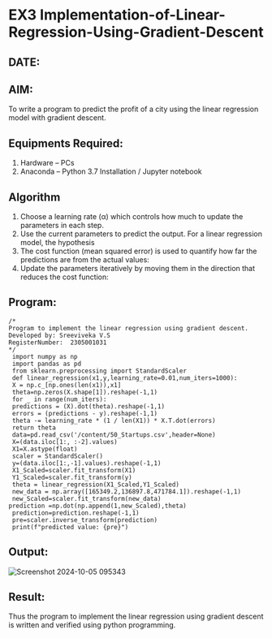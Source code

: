 # EX3 Implementation-of-Linear-Regression-Using-Gradient-Descent
## DATE:
## AIM:
To write a program to predict the profit of a city using the linear regression model with gradient descent.

## Equipments Required:
1. Hardware – PCs
2. Anaconda – Python 3.7 Installation / Jupyter notebook

## Algorithm
 1. Choose a learning rate (α) which controls how much to update the parameters in each step.
 2. Use the current parameters to predict the output. For a linear regression model, the hypothesis
 3. The cost function (mean squared error) is used to quantify how far the predictions are from the
 actual values:
 4. Update the parameters iteratively by moving them in the direction that reduces the cost
 function:
## Program:
```
/*
Program to implement the linear regression using gradient descent.
Developed by: Sreeviveka V.S
RegisterNumber:  2305001031
*/
 import numpy as np
 import pandas as pd
 from sklearn.preprocessing import StandardScaler
 def linear_regression(x1,y,learning_rate=0.01,num_iters=1000):
 X = np.c_[np.ones(len(x1)),x1]
 theta=np.zeros(X.shape[1]).reshape(-1,1)
 for _ in range(num_iters):
 predictions = (X).dot(theta).reshape(-1,1)
 errors = (predictions - y).reshape(-1,1)
 theta -= learning_rate * (1 / len(X1)) * X.T.dot(errors)
 return theta
 data=pd.read_csv('/content/50_Startups.csv',header=None)
 X=(data.iloc[1:, :-2].values)
 X1=X.astype(float)
 scaler = StandardScaler()
 y=(data.iloc[1:,-1].values).reshape(-1,1)
 X1_Scaled=scaler.fit_transform(X1)
 Y1_Scaled=scaler.fit_transform(y)
 theta = linear_regression(X1_Scaled,Y1_Scaled)
 new_data = np.array([165349.2,136897.8,471784.1]).reshape(-1,1)
 new_Scaled=scaler.fit_transform(new_data)
prediction =np.dot(np.append(1,new_Scaled),theta)
 prediction=prediction.reshape(-1,1)
 pre=scaler.inverse_transform(prediction)
 print(f"predicted value: {pre}")

```

## Output:
![Screenshot 2024-10-05 095343](https://github.com/user-attachments/assets/f7a53d83-8bda-4c08-b283-f6b948c17fd0)




## Result:
Thus the program to implement the linear regression using gradient descent is written and verified using python programming.

